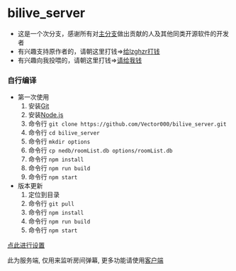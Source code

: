 # bilive_server

* 这是一个次分支，感谢所有对[主分支](https://github.com/lzghzr/bilive_client)做出贡献的人及其他同类开源软件的开发者
* 有兴趣支持原作者的，请朝这里打钱=>[给lzghzr打钱](https://github.com/lzghzr/bilive_client/wiki)
* 有兴趣向我投喂的，请朝这里打钱=>[请给我钱](https://github.com/Vector000/Something_Serious/blob/master/pics/mm_reward_qrcode.png)

### 自行编译
  * 第一次使用
    1. 安装[Git](https://git-scm.com/downloads)
    2. 安装[Node.js](https://nodejs.org/)
    3. 命令行 `git clone https://github.com/Vector000/bilive_server.git`
    4. 命令行 `cd bilive_server`
    5. 命令行 `mkdir options`
    6. 命令行 `cp nedb/roomList.db options/roomList.db`
    7. 命令行 `npm install`
    8. 命令行 `npm run build`
    9. 命令行 `npm start`
  * 版本更新
    1. 定位到目录
    2. 命令行 `git pull`
    3. 命令行 `npm install`
    4. 命令行 `npm run build`
    5. 命令行 `npm start`

[点此进行设置](https://vector000.github.io/bilive_setting/#path=ws://localhost:20080&protocol=admin)

此为服务端, 仅用来监听房间弹幕, 更多功能请使用[客户端](https://github.com/Vector000/bilive_client)